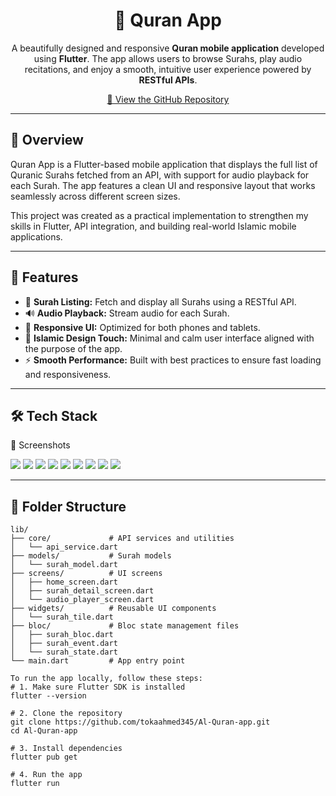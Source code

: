 <h1 align="center">📖 Quran App</h1>

<p align="center">
  A beautifully designed and responsive <strong>Quran mobile application</strong> developed using <strong>Flutter</strong>.
  The app allows users to browse Surahs, play audio recitations, and enjoy a smooth, intuitive user experience powered by <strong>RESTful APIs</strong>.
</p>

<p align="center">
  <a href="https://github.com/tokaahmed345/Al-Quran-app.git">
    🔗 View the GitHub Repository
  </a>
</p>

---

## 🌟 Overview

Quran App is a Flutter-based mobile application that displays the full list of Quranic Surahs fetched from an API, with support for audio playback for each Surah. The app features a clean UI and responsive layout that works seamlessly across different screen sizes.

This project was created as a practical implementation to strengthen my skills in Flutter, API integration, and building real-world Islamic mobile applications.

---

## 🚀 Features

- 📜 **Surah Listing:** Fetch and display all Surahs using a RESTful API.
- 🔊 **Audio Playback:** Stream audio for each Surah.
- 📱 **Responsive UI:** Optimized for both phones and tablets.
- 🌙 **Islamic Design Touch:** Minimal and calm user interface aligned with the purpose of the app.
- ⚡ **Smooth Performance:** Built with best practices to ensure fast loading and responsiveness.

---

## 🛠️ Tech Stack
📸 Screenshots
<p>
  <img src="screenshots/screenshots/Screenshot_1750728007.png"/>
  <img src="screenshots/screenshots/Screenshot_1750728078.pngScreenshot_1750728021.png"/>
  <img src="screenshots/screenshots/Screenshot_1750728027.png"/>
  <img src="screenshots/screenshots/Screenshot_1750728060.png"/>
  <img src ="screenshots/screenshots/Screenshot_1750728063.png" />
  <img src ="screenshots/screenshots/Screenshot_1750728078.png">
  <img src ="screenshots/screenshots/Screenshot_1750728096.png">
  <img src ="screenshots/screenshots/Screenshot_1750728115.png">
  <img src ="screenshots/screenshots/Screenshot_1750728153.png">



</p>

---

## 📂 Folder Structure

```plaintext
lib/
├── core/             # API services and utilities
│   └── api_service.dart
├── models/           # Surah models
│   └── surah_model.dart
├── screens/          # UI screens
│   ├── home_screen.dart
│   ├── surah_detail_screen.dart
│   └── audio_player_screen.dart
├── widgets/          # Reusable UI components
│   └── surah_tile.dart
├── bloc/             # Bloc state management files
│   ├── surah_bloc.dart
│   ├── surah_event.dart
│   └── surah_state.dart
└── main.dart         # App entry point

To run the app locally, follow these steps:
# 1. Make sure Flutter SDK is installed
flutter --version

# 2. Clone the repository
git clone https://github.com/tokaahmed345/Al-Quran-app.git
cd Al-Quran-app

# 3. Install dependencies
flutter pub get

# 4. Run the app
flutter run